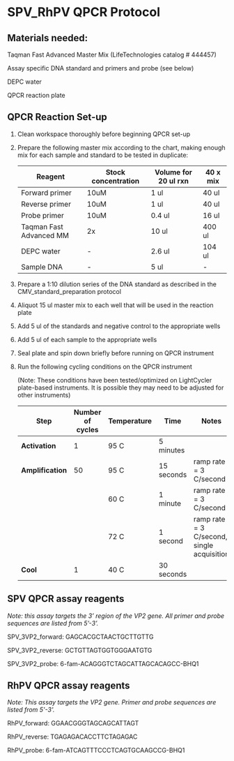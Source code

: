 # SPV_RhPV QPCR Protocol
## Materials needed:
Taqman Fast Advanced Master Mix (LifeTechnologies catalog # 444457)

Assay specific DNA standard and primers and probe (see below)

DEPC water

QPCR reaction plate

## QPCR Reaction Set-up

1. Clean workspace thoroughly before beginning QPCR set-up
2. Prepare the following master mix according to the chart, making enough mix for each sample and standard to be tested in duplicate:

    Reagent | Stock concentration | Volume for 20 ul rxn | 40 x mix
    --- | --- | --- | ---
    Forward primer | 10uM | 1 ul | 40 ul
    Reverse primer | 10uM | 1 ul | 40 ul
    Probe primer | 10uM | 0.4 ul | 16 ul
    Taqman Fast Advanced MM | 2x | 10 ul | 400 ul
    DEPC water | - | 2.6 ul | 104 ul
    Sample DNA | - | 5 ul | -

3. Prepare a 1:10 dilution series of the DNA standard as described in the CMV_standard_preparation protocol
4. Aliquot 15 ul master mix to each well that will be used in the reaction plate
5. Add 5 ul of the standards and negative control to the appropriate wells
6. Add 5 ul of each sample to the appropriate wells
7. Seal plate and spin down briefly before running on QPCR instrument
8. Run the following cycling conditions on the QPCR instrument 

    (Note: These conditions have been tested/optimized on LightCycler plate-based instruments. It is possible they may need to be adjusted for other instruments)

   Step | Number of cycles | Temperature | Time | Notes
   --- | --- | --- | --- | ---
   **Activation** | 1 | 95 C | 5 minutes | 
   **Amplification** | 50 | 95 C | 15 seconds | ramp rate = 3 C/second
    |  | | 60 C | 1 minute | ramp rate = 3 C/second
     |  | | 72 C | 1 second | ramp rate = 3 C/second, single acquisition
    **Cool** | 1 | 40 C | 30 seconds

## SPV QPCR assay reagents

*Note: this assay targets the 3’ region of the VP2 gene. All primer and probe sequences are listed from 5’-3’.*

SPV_3VP2_forward:
GAGCACGCTAACTGCTTGTTG

SPV_3VP2_reverse:
GCTGTTAGTGGTGGGAATGTG

SPV_3VP2_probe:
6-fam-ACAGGGTCTAGCATTAGCACAGCC-BHQ1

## RhPV QPCR assay reagents
*Note: This assay targets the VP2 gene. Primer and probe sequences are listed from 5'-3'.*

RhPV_forward:
GGAACGGGTAGCAGCATTAGT

RhPV_reverse:
TGAGAGACACCTTCTAGAGAC

RhPV_probe:
6-fam-ATCAGTTTCCCTCAGTGCAAGCCG-BHQ1